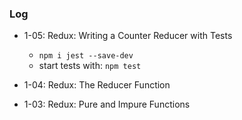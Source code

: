 ### Log

- 1-05: Redux: Writing a Counter Reducer with Tests
  - `npm i jest --save-dev`
  - start tests with: `npm test`

- 1-04: Redux: The Reducer Function
- 1-03: Redux: Pure and Impure Functions